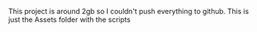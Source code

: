 This project is around 2gb so I couldn't push everything to github. This is just the Assets folder with the scripts
